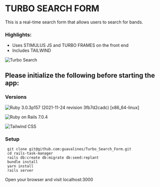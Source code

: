 # TURBO SEARCH FORM
This is a real-time search form that allows users to search for bands.

### Highlights:
- Uses STIMULUS JS and TURBO FRAMES on the front end
- Includes TAILWIND

![Turbo Search](https://user-images.githubusercontent.com/100665876/213370341-cd8152a8-0cae-40d2-9ddc-555982881fc5.jpeg)



## Please initialize the following before starting the app:

### Versions

![Ruby](https://img.shields.io/badge/Ruby-CC342D?style=for-the-badge&logo=ruby&logoColor=white) 3.0.3p157 (2021-11-24 revision 3fb7d2cadc) [x86_64-linux]

![Ruby on Rails](https://img.shields.io/badge/Ruby_on_Rails-CC0000?style=for-the-badge&logo=ruby-on-rails&logoColor=white) 7.0.4

![Tailwind CSS](https://img.shields.io/badge/Tailwind_CSS-38B2AC?style=for-the-badge&logo=tailwind-css&logoColor=white)

### Setup

```
 git clone git@github.com:guavalines/Turbo_Search_Form.git
 cd rails-task-manager
 rails db:create db:migrate db:seed:replant
 bundle install
 yarn install
 rails server
```
Open your browser and visit localhost:3000
